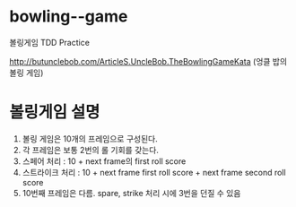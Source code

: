 bowling--game
=============

볼링게임 TDD Practice

http://butunclebob.com/ArticleS.UncleBob.TheBowlingGameKata
(엉클 밥의 볼링 게임)


볼링게임 설명
=============

1. 볼링 게임은 10개의 프레임으로 구성된다.
2. 각 프레임은 보통 2번의 롤 기회를 갖는다.
3. 스페어 처리 : 10 + next frame의 first roll score
4. 스트라이크 처리 : 10 + next frame first roll score + next frame second roll score
5. 10번째 프레임은 다름. spare, strike 처리 시에 3번을 던질 수 있음
